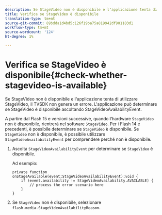 ```yaml
---
description: Se StageVideo non è disponibile e l'applicazione tenta di utilizzare StageVideo, il TVSDK non genera un errore. L'applicazione può determinare se StageVideo è disponibile ascoltando StageVideoAvailabilityEvent.
title: Verifica se StageVideo è disponibile
translation-type: tm+mt
source-git-commit: 89bdda1d4bd5c126f19ba75a819942df901183d1
workflow-type: tm+mt
source-wordcount: '124'
ht-degree: 1%

---
```



# Verifica se StageVideo è disponibile{#check-whether-stagevideo-is-available}

Se StageVideo non è disponibile e l&#39;applicazione tenta di utilizzare StageVideo, il TVSDK non genera un errore. L&#39;applicazione può determinare se StageVideo è disponibile ascoltando StageVideoAvailabilityEvent.

A partire dal Flash 15 e versioni successive, quando l&#39;hardware `StageVideo` non è disponibile, rientrerà nel software `StageVideo`. Per i Flash 14 e precedenti, è possibile determinare se `StageVideo` è disponibile. Se `StageVideo` non è disponibile, è possibile utilizzare `StageVideoAvailabilityEvent` per comprendere perché non è disponibile.

1. Ascolta `StageVideoAvailabilityEvent` per determinare se `StageVideo` è disponibile.

   Ad esempio:

   ```
   private function onStageAvailable(event:StageVideoAvailabilityEvent):void {
       if (event.availability != StageVideoAvailability.AVAILABLE) {
           // process the error scenario here
       }
   }
   ```

1. Se `StageVideo` non è disponibile, selezionare `flash.media.StageVideoAvailabilityReason`.
